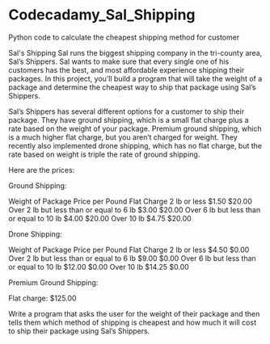 # Codecadamy_Sal_Shipping
Python code to calculate the cheapest shipping method for customer

Sal's Shipping
Sal runs the biggest shipping company in the tri-county area, Sal’s Shippers. 
Sal wants to make sure that every single one of his customers has the best, 
and most affordable experience shipping their packages. 
In this project, you’ll build a program that will take the weight of a package 
and determine the cheapest way to ship that package using Sal’s Shippers.

Sal’s Shippers has several different options for a customer to ship their package. 
They have ground shipping, which is a small flat charge plus a rate based on the weight of your package.
Premium ground shipping, which is a much higher flat charge, but you aren’t charged for weight. 
They recently also implemented drone shipping, which has no flat charge, 
but the rate based on weight is triple the rate of ground shipping.

Here are the prices:

Ground Shipping:

Weight of Package 	                          Price per Pound		Flat Charge
2 lb or less	                                $1.50	            $20.00
Over 2 lb but less than or equal to 6 lb	    $3.00	$20.00
Over 6 lb but less than or equal to 10 lb	    $4.00	$20.00
Over 10 lb	                                  $4.75	            $20.00

Drone Shipping:

Weight of Package	                            Price per Pound		Flat Charge
2 lb or less	                                $4.50	            $0.00
Over 2 lb but less than or equal to 6 lb	    $9.00	            $0.00
Over 6 lb but less than or equal to 10 lb	    $12.00	          $0.00
Over 10 lb	$14.25	$0.00

Premium Ground Shipping:

Flat charge: $125.00

Write a program that asks the user for the weight of their package and then tells them which method of shipping is cheapest and how much it will cost to ship their package using Sal’s Shippers.
